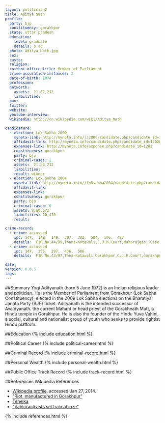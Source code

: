 ```yaml
---
layout: politician2
title: Aditya Nath
profile: 
  party: bjp
  constituency: gorakhpur
  state: uttar pradesh
  education: 
    level: graduate
    details: b.sc
  photo: Aditya_Nath.jpg
  sex: 
  caste: 
  religion: 
  current-office-title: Member of Parliament
  crime-accusation-instances: 2
  date-of-birth: 1974
  profession: 
  networth: 
    assets:  21,82,212
    liabilities: 
  pan: 
  twitter: 
  website: 
  youtube-interview: 
  wikipedia: http://en.wikipedia.com/wiki/Aditya_Nath

candidature: 
  - election: Lok Sabha 2009
    myneta-link: http://myneta.info/ls2009/candidate.php?candidate_id=1202
    affidavit-link: http://myneta.info/candidate.php?candidate_id=1202&scan=original
    expenses-link: http://myneta.info/expense.php?candidate_id=1202
    constituency: gorakhpur 
    party: bjp
    criminal-cases: 2
    assets:  21,82,212
    liabilities: 
    result: winner 
  - election: Lok Sabha 2004
    myneta-link: http://myneta.info//loksabha2004/candidate.php?candidate_id=4361
    affidavit-link: 
    expenses-link: 
    constituency: gorakhpur 
    party: bjp
    criminal-cases: 0
    assets: 9,60,672
    liabilities: 20,470
    result:  

crime-record: 
  - crime: accussed
    ipc: 147,  148,  149,  307,  302,  504,  506,  427
    details:  FIR No.44/99,Thana-Kotawali,C.J.M.Court,Maharajganj,Case No.7780/2006,Final Report No.261/2000,Date-13.9.2006  
  - crime: accussed
    ipc: 147,  295,  297,  436,  506
    details:  FIR No.43/07,Thna-Kotawali Gorakhpur,C.J.M.Court,Gorakhpur,Case No.6098/07,Date-14.6.2007  

date: 
version: 0.0.5
tags: 
---
```

##Summary
Yogi Adityanath (born 5 June 1972) is an Indian religious leader and politician. He is the Member of Parliament from Gorakhpur (Lok Sabha Constituency), elected in the 2009 Lok Sabha elections on the Bharatiya Janata Party (BJP) ticket.  Adityanath is the intended successor of Avaidyanath. the current Mahant or head priest of the Gorakhnath Mutt, a Hindu temple in Gorakhpur. He is also the founder of the Hindu Yuva Vahini, a social, cultural and nationalist group of youth who seeks to provide rightist Hindu platform.




##Education
{% include education.html %}


##Political Career
{% include political-career.html %}


##Criminal Record
{% include criminal-record.html %}


##Personal Wealth
{% include personal-wealth.html %}


##Public Office Track Record
{% include track-record.html %}


##References
Wikipedia References
- [Wikipedia profile]({{page.profile.wikipedia}}), accessed Jan 27, 2014.
- ["Riot, manufactured in Gorakhpur"][wiki1]
- [Tehelka][wiki2]
- ["Vahini activists set train ablaze"][wiki3]

[wiki1]: http://www.tehelka.com/story_main26.asp?filename=op170207Riot_manufactured.asp
[wiki2]: /wiki/Tehelka
[wiki3]: http://www.tribuneindia.com/2007/20070203/nation.htm#3


{% include references.html %}